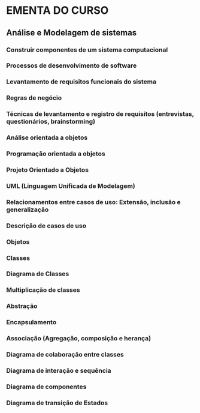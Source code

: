 # EMENTA DO CURSO

## Análise e Modelagem de sistemas

### Construir componentes de um sistema computacional

### Processos de desenvolvimento de software

### Levantamento de requisitos funcionais do sistema

### Regras de negócio

### Técnicas de levantamento e registro de requisitos (entrevistas, questionários, brainstorming)

### Análise orientada a objetos

### Programação orientada a objetos

### Projeto Orientado a Objetos

### UML (Linguagem Unificada de Modelagem)

### Relacionamentos entre casos de uso: Extensão, inclusão e generalização

### Descrição de casos de uso

### Objetos

### Classes

### Diagrama de Classes

### Multiplicação de classes

### Abstração

### Encapsulamento

### Associação (Agregação, composição e herança)

### Diagrama de colaboração entre classes

### Diagrama de interação e sequência

### Diagrama de componentes

### Diagrama de transição de Estados